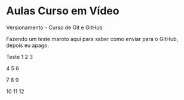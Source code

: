 # Aulas Curso em Vídeo
Versionamento - Curso de Git e GitHub

Fazendo um teste maroto aqui para saber como enviar para o GitHub, depois eu apago.

Teste 1 2 3

4 5 6


7 8 9 


10 11 12
